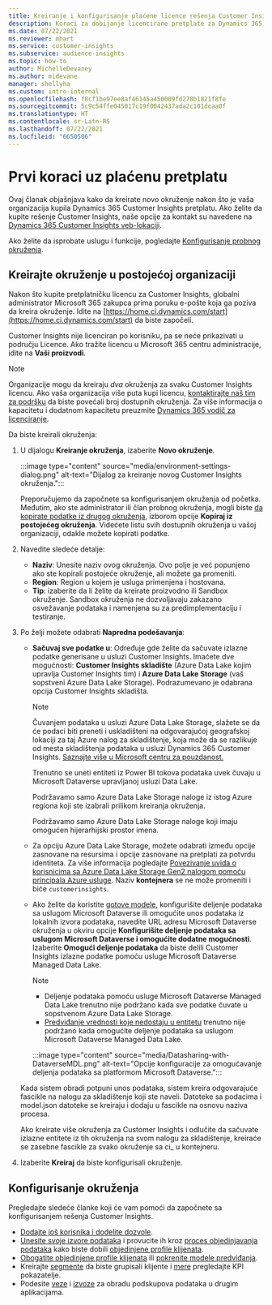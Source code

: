 ```yaml
---
title: Kreiranje i konfigurisanje plaćene licence rešenja Customer Insights
description: Koraci za dobijanje licencirane pretplate za Dynamics 365 Customer Insights i njegovo konfigurisanje.
ms.date: 07/22/2021
ms.reviewer: mhart
ms.service: customer-insights
ms.subservice: audience-insights
ms.topic: how-to
author: MichelleDevaney
ms.author: midevane
manager: shellyha
ms.custom: intro-internal
ms.openlocfilehash: f8cf1be97ee8af46145a450009fd278b1821f8fe
ms.sourcegitcommit: 5c9c54ffe045017c19f0042437ada2c101dcaa0f
ms.translationtype: HT
ms.contentlocale: sr-Latn-RS
ms.lasthandoff: 07/22/2021
ms.locfileid: "6650506"
---
```

# <a name="get-started-with-a-paid-subscription"></a>Prvi koraci uz plaćenu pretplatu

Ovaj članak objašnjava kako da kreirate novo okruženje nakon što je vaša organizacija kupila Dynamics 365 Customer Insights pretplatu. Ako želite da kupite rešenje Customer Insights, naše opcije za kontakt su navedene na [Dynamics 365 Customer Insights veb-lokaciji](https://dynamics.microsoft.com/ai/customer-insights/). 

Ako želite da isprobate uslugu i funkcije, pogledajte [Konfigurisanje probnog okruženja](get-started-trial.md).

## <a name="create-an-environment-in-an-existing-organization"></a>Kreirajte okruženje u postojećoj organizaciji

Nakon što kupite pretplatničku licencu za Customer Insights, globalni administrator Microsoft 365 zakupca prima poruku e-pošte koja ga poziva da kreira okruženje. Idite na [https://home.ci.dynamics.com/start](https://home.ci.dynamics.com/start) da biste započeli. 

Customer Insights nije licenciran po korisniku, pa se neće prikazivati u području Licence. Ako tražite licencu u Microsoft 365 centru administracije, idite na **Vaši proizvodi**. 

> [!NOTE]
> Organizacije mogu da kreiraju *dva* okruženja za svaku Customer Insights licencu. Ako vaša organizacija više puta kupi licencu, [kontaktirajte naš tim za podršku](https://go.microsoft.com/fwlink/?linkid=2079641) da biste povećali broj dostupnih okruženja. Za više informacija o kapacitetu i dodatnom kapacitetu preuzmite [Dynamics 365 vodič za licenciranje](https://go.microsoft.com/fwlink/?LinkId=866544).

Da biste kreirali okruženja:

1. U dijalogu **Kreiranje okruženja**, izaberite **Novo okruženje**.

   :::image type="content" source="media/environment-settings-dialog.png" alt-text="Dijalog za kreiranje novog Customer Insights okruženja.":::

   Preporučujemo da započnete sa konfigurisanjem okruženja od početka. Međutim, ako ste administrator ili član probnog okruženja, mogli biste [da kopirate podatke iz drugog okruženja](manage-environments.md#copy-the-environment-configuration), izborom opcije **Kopiraj iz postojećeg okruženja**. Videćete listu svih dostupnih okruženja u vašoj organizaciji, odakle možete kopirati podatke.

1. Navedite sledeće detalje:
   - **Naziv**: Unesite naziv ovog okruženja. Ovo polje je već popunjeno ako ste kopirali postojeće okruženje, ali možete ga promeniti.
   - **Region**: Region u kojem je usluga primenjena i hostovana.
   - **Tip**: izaberite da li želite da kreirate proizvodno ili Sandbox okruženje. Sandbox okruženja ne dozvoljavaju zakazano osvežavanje podataka i namenjena su za predimplementaciju i testiranje.
   
1. Po želji možete odabrati **Napredna podešavanja**:

   - **Sačuvaj sve podatke u**: Određuje gde želite da sačuvate izlazne podatke generisane u usluzi Customer Insights. Imaćete dve mogućnosti: **Customer Insights skladište** (Azure Data Lake kojim upravlja Customer Insights tim) i **Azure Data Lake Storage** (vaš sopstveni Azure Data Lake Storage). Podrazumevano je odabrana opcija Customer Insights skladišta.

     > [!NOTE]
     > Čuvanjem podataka u usluzi Azure Data Lake Storage, slažete se da će podaci biti preneti i uskladišteni na odgovarajućoj geografskoj lokaciji za taj Azure nalog za skladištenje, koja može da se razlikuje od mesta skladištenja podataka u usluzi Dynamics 365 Customer Insights. [Saznajte više u Microsoft centru za pouzdanost.](https://www.microsoft.com/trust-center)
     >
     > Trenutno se uneti entiteti iz Power BI tokova podataka uvek čuvaju u Microsoft Dataverse upravljanoj usluzi Data Lake. 
     > 
     > Podržavamo samo Azure Data Lake Storage naloge iz istog Azure regiona koji ste izabrali prilikom kreiranja okruženja. 
     > 
     > Podržavamo samo Azure Data Lake Storage naloge koji imaju omogućen hijerarhijski prostor imena.


   - Za opciju Azure Data Lake Storage, možete odabrati između opcije zasnovane na resursima i opcije zasnovane na pretplati za potvrdu identiteta. Za više informacija pogledajte [Povezivanje uvida o korisnicima sa Azure Data Lake Storage Gen2 nalogom pomoću principala Azure usluge](connect-service-principal.md). Naziv **kontejnera** se ne može promeniti i biće `customerinsights`.
   
   - Ako želite da koristite [gotove modele](predictions-overview.md#out-of-box-models), konfigurišite deljenje podataka sa uslugom Microsoft Dataverse ili omogućite unos podataka iz lokalnih izvora podataka, navedite URL adresu Microsoft Dataverse okruženja u okviru opcije **Konfigurišite deljenje podataka sa uslugom Microsoft Dataverse i omogućite dodatne mogućnosti**. Izaberite **Omogući deljenje podataka** da biste delili Customer Insights izlazne podatke pomoću usluge Microsoft Dataverse Managed Data Lake.

     > [!NOTE]
     > - Deljenje podataka pomoću usluge Microsoft Dataverse Managed Data Lake trenutno nije podržano kada sve podatke čuvate u sopstvenom Azure Data Lake Storage.
     > - [Predviđanje vrednosti koje nedostaju u entitetu](predictions.md) trenutno nije podržano kada omogućite deljenje podataka sa uslugom Microsoft Dataverse Managed Data Lake.

     :::image type="content" source="media/Datasharing-with-DataverseMDL.png" alt-text="Opcije konfiguracije za omogućavanje deljenja podataka sa platformom Microsoft Dataverse.":::

   Kada sistem obradi potpuni unos podataka, sistem kreira odgovarajuće fascikle na nalogu za skladištenje koji ste naveli. Datoteke sa podacima i model.json datoteke se kreiraju i dodaju u fascikle na osnovu naziva procesa.

   Ako kreirate više okruženja za Customer Insights i odlučite da sačuvate izlazne entitete iz tih okruženja na svom nalogu za skladištenje, kreiraće se zasebne fascikle za svako okruženje sa ci_<environmentid> u kontejneru.

1. Izaberite **Kreiraj** da biste konfigurisali okruženje. 

## <a name="configure-an-environment"></a>Konfigurisanje okruženja

Pregledajte sledeće članke koji će vam pomoći da započnete sa konfigurisanjem rešenja Customer Insights. 

- [Dodajte još korisnika i dodelite dozvole](permissions.md).
- [Unesite svoje izvore podataka](data-sources.md) i provucite ih kroz [proces objedinjavanja podataka](data-unification.md) kako biste dobili [objedinjene profile klijenata](customer-profiles.md).
- [Obogatite objedinjene profile klijenata](enrichment-hub.md) ili [pokrenite modele predviđanja](predictions-overview.md).
- Kreirajte [segmente](segments.md) da biste grupisali klijente i [mere](measures.md) pregledajte KPI pokazatelje.
- Podesite [veze](connections.md) i [izvoze](export-destinations.md) za obradu podskupova podataka u drugim aplikacijama.
